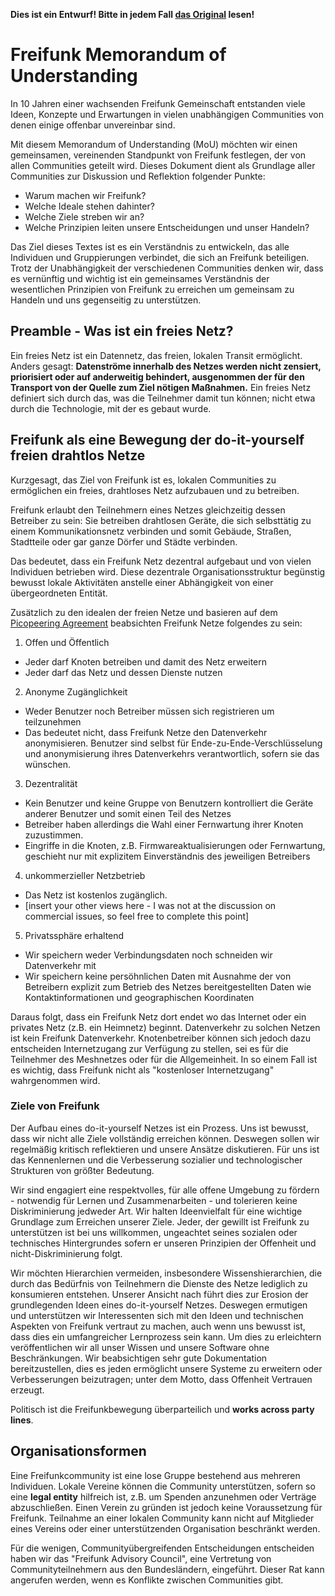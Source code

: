 **Dies ist ein Entwurf! Bitte in jedem Fall [das Original](https://github.com/megfault/MoU/blob/patch-1/FreifunkMemorandumofUnderstanding_en.md) lesen!**


# Freifunk Memorandum of Understanding

In 10 Jahren einer wachsenden Freifunk Gemeinschaft entstanden viele Ideen, Konzepte und Erwartungen in vielen unabhängigen Communities von denen einige offenbar unvereinbar sind.

Mit diesem Memorandum of Understanding (MoU) möchten wir einen gemeinsamen, vereinenden Standpunkt von Freifunk festlegen, der von allen Communities geteilt wird. Dieses Dokument dient als Grundlage aller Communities zur Diskussion und Reflektion folgender Punkte:
* Warum machen wir Freifunk?
* Welche Ideale stehen dahinter?
* Welche Ziele streben wir an?
* Welche Prinzipien leiten unsere Entscheidungen und unser Handeln?

Das Ziel dieses Textes ist es ein Verständnis zu entwickeln, das alle Individuen und Gruppierungen verbindet, die sich an Freifunk beteiligen. Trotz der Unabhängigkeit der verschiedenen Communities denken wir, dass es vernünftig und wichtig ist ein gemeinsames Verständnis der wesentlichen Prinzipien von Freifunk zu erreichen um gemeinsam zu Handeln und uns gegenseitig zu unterstützen.

## Preamble - Was ist ein freies Netz?

Ein freies Netz ist ein Datennetz, das freien, lokalen Transit ermöglicht. Anders gesagt: **Datenströme innerhalb des Netzes werden nicht zensiert, priorisiert oder auf anderweitig behindert, ausgenommen der für den Transport von der Quelle zum Ziel nötigen Maßnahmen.** Ein freies Netz definiert sich durch das, was die Teilnehmer damit tun können; nicht etwa durch die Technologie, mit der es gebaut wurde.

## Freifunk als eine Bewegung der do-it-yourself freien drahtlos Netze

Kurzgesagt, das Ziel von Freifunk ist es, lokalen Communities zu ermöglichen ein freies, drahtloses Netz aufzubauen und zu betreiben.

Freifunk erlaubt den Teilnehmern eines Netzes gleichzeitig dessen Betreiber zu sein: Sie betreiben drahtlosen Geräte, die sich selbsttätig zu einem Kommunikationsnetz verbinden und somit Gebäude, Straßen, Stadtteile oder gar ganze Dörfer und Städte verbinden.

Das bedeutet, dass ein Freifunk Netz dezentral aufgebaut und von vielen Individuen betrieben wird. Diese dezentrale Organisationsstruktur begünstig bewusst lokale Aktivitäten anstelle einer Abhängigkeit von einer übergeordneten Entität.

Zusätzlich zu den idealen der freien Netze und basieren auf dem [Picopeering Agreement](http://www.picopeer.net/PPA-en.html) beabsichten Freifunk Netze folgendes zu sein:

1. Offen und Öffentlich
 * Jeder darf Knoten betreiben und damit des Netz erweitern
 * Jeder darf das Netz und dessen Dienste nutzen
2. Anonyme Zugänglichkeit
 * Weder Benutzer noch Betreiber müssen sich registrieren um teilzunehmen
 * Das bedeutet nicht, dass Freifunk Netze den Datenverkehr anonymisieren. Benutzer sind selbst für Ende-zu-Ende-Verschlüsselung und anonymisierung ihres Datenverkehrs verantwortlich, sofern sie das wünschen.
3. Dezentralität
 * Kein Benutzer und keine Gruppe von Benutzern kontrolliert die Geräte anderer Benutzer und somit einen Teil des Netzes
 * Betreiber haben allerdings die Wahl einer Fernwartung ihrer Knoten zuzustimmen.
 * Eingriffe in die Knoten, z.B. Firmwareaktualisierungen oder Fernwartung, geschieht nur mit explizitem Einverständnis des jeweiligen Betreibers
4. unkommerzieller Netzbetrieb
 * Das Netz ist kostenlos zugänglich.
 * [insert your other views here - I was not at the discussion on commercial issues, so feel free to complete this point]
5. Privatssphäre erhaltend
 * Wir speichern weder Verbindungsdaten noch schneiden wir Datenverkehr mit
 * Wir speichern keine persöhnlichen Daten mit Ausnahme der von Betreibern explizit zum Betrieb des Netzes bereitgestellten Daten wie Kontaktinformationen und geographischen Koordinaten

Daraus folgt, dass ein Freifunk Netz dort endet wo das Internet oder ein privates Netz (z.B. ein Heimnetz) beginnt. Datenverkehr zu solchen Netzen ist kein Freifunk Datenverkehr. Knotenbetreiber können sich jedoch dazu entscheiden Internetzugang zur Verfügung zu stellen, sei es für die Teilnehmer des Meshnetzes oder für die Allgemeinheit. In so einem Fall ist es wichtig, dass Freifunk nicht als "kostenloser Internetzugang" wahrgenommen wird.

### Ziele von Freifunk

Der Aufbau eines do-it-yourself Netzes ist ein Prozess. Uns ist bewusst, dass wir nicht alle Ziele vollständig erreichen können. Deswegen sollen wir regelmäßig kritisch reflektieren und unsere Ansätze diskutieren. Für uns ist das Kennenlernen und die Verbesserung sozialier und technologischer Strukturen von größter Bedeutung.

Wir sind engagiert eine respektvolles, für alle offene Umgebung zu fördern - notwendig für Lernen und Zusammenarbeiten - und tolerieren keine Diskriminierung jedweder Art. Wir halten Ideenvielfalt für eine wichtige Grundlage zum Erreichen unserer Ziele. Jeder, der gewillt ist Freifunk zu unterstützen ist bei uns willkommen, ungeachtet seines sozialen oder technisches Hintergrundes sofern er unseren Prinzipien der Offenheit und nicht-Diskriminierung folgt.

Wir möchten Hierarchien vermeiden, insbesondere Wissenshierarchien, die durch das Bedürfnis von Teilnehmern die Dienste des Netze lediglich zu konsumieren entstehen. Unserer Ansicht nach führt dies zur Erosion der grundlegenden Ideen eines do-it-yourself Netzes. Deswegen ermutigen und unterstützen wir Interessenten sich mit den Ideen und technischen Aspekten von Freifunk vertraut zu machen, auch wenn uns bewusst ist, dass dies ein umfangreicher Lernprozess sein kann. Um dies zu erleichtern veröffentlichen wir all unser Wissen und unsere Software ohne Beschränkungen. Wir beabsichtigen sehr gute Dokumentation bereitzustellen, dies es jeden ermöglicht unsere Systeme zu erweitern oder Verbesserungen beizutragen; unter dem Motto, dass Offenheit Vertrauen erzeugt.

Politisch ist die Freifunkbewegung überparteilich und **works across party lines**.

## Organisationsformen

Eine Freifunkcommunity ist eine lose Gruppe bestehend aus mehreren Individuen. Lokale Vereine können die Community unterstützen, sofern so eine **legal entity** hilfreich ist, z.B. um Spenden anzunehmen oder Verträge abzuschließen. Einen Verein zu gründen ist jedoch keine Voraussetzung für Freifunk. Teilnahme an einer lokalen Community kann nicht auf Mitglieder eines Vereins oder einer unterstützenden Organisation beschränkt werden.

Für die wenigen, Communityübergreifenden Entscheidungen entscheiden haben wir das "Freifunk Advisory Council", eine Vertretung von Communityteilnehmern aus den Bundesländern, eingeführt. Dieser Rat kann angerufen werden, wenn es Konflikte zwischen Communities gibt.

